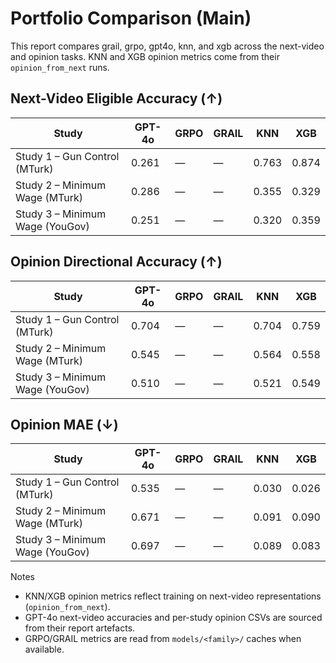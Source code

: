 # Portfolio Comparison (Main)

This report compares grail, grpo, gpt4o, knn, and xgb across the next-video and opinion tasks. KNN and XGB opinion metrics come from their `opinion_from_next` runs.

## Next-Video Eligible Accuracy (↑)

| Study | GPT-4o | GRPO | GRAIL | KNN | XGB |
| --- | --- | --- | --- | --- | --- |
| Study 1 – Gun Control (MTurk) | 0.261 | — | — | 0.763 | 0.874 |
| Study 2 – Minimum Wage (MTurk) | 0.286 | — | — | 0.355 | 0.329 |
| Study 3 – Minimum Wage (YouGov) | 0.251 | — | — | 0.320 | 0.359 |

## Opinion Directional Accuracy (↑)

| Study | GPT-4o | GRPO | GRAIL | KNN | XGB |
| --- | --- | --- | --- | --- | --- |
| Study 1 – Gun Control (MTurk) | 0.704 | — | — | 0.704 | 0.759 |
| Study 2 – Minimum Wage (MTurk) | 0.545 | — | — | 0.564 | 0.558 |
| Study 3 – Minimum Wage (YouGov) | 0.510 | — | — | 0.521 | 0.549 |

## Opinion MAE (↓)

| Study | GPT-4o | GRPO | GRAIL | KNN | XGB |
| --- | --- | --- | --- | --- | --- |
| Study 1 – Gun Control (MTurk) | 0.535 | — | — | 0.030 | 0.026 |
| Study 2 – Minimum Wage (MTurk) | 0.671 | — | — | 0.091 | 0.090 |
| Study 3 – Minimum Wage (YouGov) | 0.697 | — | — | 0.089 | 0.083 |

Notes

- KNN/XGB opinion metrics reflect training on next-video representations (`opinion_from_next`).
- GPT-4o next-video accuracies and per-study opinion CSVs are sourced from their report artefacts.
- GRPO/GRAIL metrics are read from `models/<family>/` caches when available.
